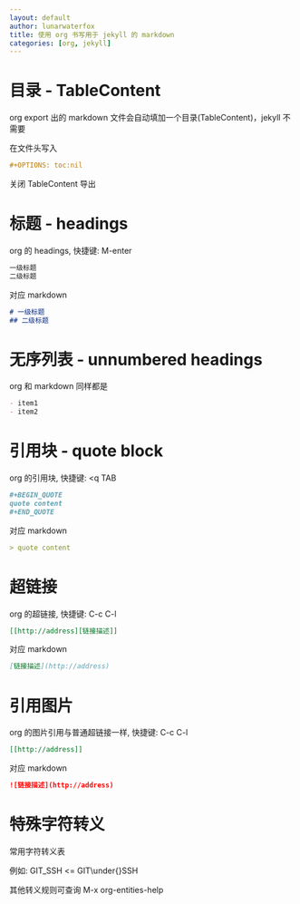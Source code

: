 ```yaml
---
layout: default
author: lunarwaterfox
title: 使用 org 书写用于 jekyll 的 markdown
categories: [org, jekyll]
---
```



# 目录 - TableContent

org export 出的 markdown 文件会自动填加一个目录(TableContent)，jekyll 不需要

在文件头写入

```org
#+OPTIONS: toc:nil
```

关闭 TableContent 导出


# 标题 - headings

org 的 headings, 快捷键: M-enter

```org
一级标题
二级标题
```

对应 markdown

```markdown
# 一级标题
## 二级标题
```


# 无序列表 - unnumbered headings

org 和 markdown 同样都是

```org
- item1
- item2
```


# 引用块 - quote block

org 的引用块, 快捷键: <q TAB

```org
#+BEGIN_QUOTE
quote content
#+END_QUOTE
```

对应 markdown

```markdown
> quote content
```


# 超链接

org 的超链接, 快捷键: C-c C-l

```org
[[http://address][链接描述]]
```

对应 markdown

```markdown
[链接描述](http://address)
```


# 引用图片

org 的图片引用与普通超链接一样, 快捷键: C-c C-l

```org
[[http://address]]
```

对应 markdown

```markdown
![链接描述](http://address)
```


# 特殊字符转义

常用字符转义表

例如: GIT_SSH <= GIT\under{}SSH

其他转义规则可查询 M-x org-entities-help